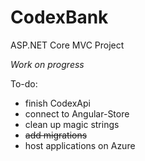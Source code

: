 # CodexBank
 ASP.NET Core MVC Project

*Work on progress*

To-do:
- finish CodexApi
- connect to Angular-Store
- clean up magic strings
- ~~add migrations~~
- host applications on Azure
